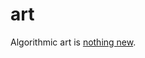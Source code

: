 <!--
  id: 243
  date: 2005-02-20
  modified: 2005-02-20
  slug: art
  type: post
  excerpt: <p>Algorithmic art is nothing new.</p>
  categories: link
  tags: 
  inCv: 
  inPortfolio: 
  dateFrom: 
  dateTo: 
-->

# art

<p>Algorithmic art is <a href="http://www.dam.org/" target="_blank">nothing new</a>.</p>

